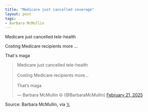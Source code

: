 ```yaml
---
title: "Medicare just cancelled coverage"
layout: post
tags:
- Barbara McMullin
---
```


Medicare just cancelled tele-health 

Costing Medicare recipients more ...

That's maga

<blockquote class="twitter-tweet"><p lang="en" dir="ltr">Medicare just cancelled tele-health <br><br>Costing Medicare recipients more…<br><br>That’s maga</p>&mdash; Barbara McMullin ☮️ (@BarbaraMcMullin) <a href="https://twitter.com/BarbaraMcMullin/status/1893011995768537387?ref_src=twsrc%5Etfw">February 21, 2025</a></blockquote> <script async src="https://platform.twitter.com/widgets.js" charset="utf-8"></script>

Source: Barbara McMullin, via [𝕏](https://x.com)
